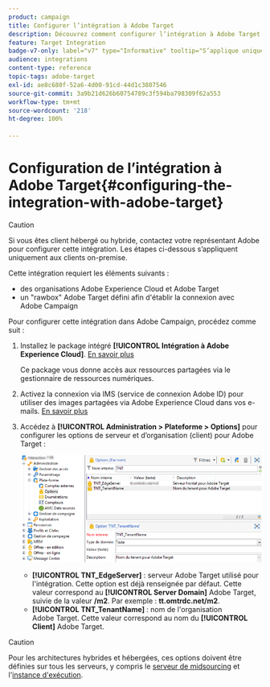 ```yaml
---
product: campaign
title: Configurer l’intégration à Adobe Target
description: Découvrez comment configurer l’intégration à Adobe Target.
feature: Target Integration
badge-v7-only: label="v7" type="Informative" tooltip="S’applique uniquement à Campaign Classic v7"
audience: integrations
content-type: reference
topic-tags: adobe-target
exl-id: ae8c680f-52a6-4d00-91cd-44d1c3807546
source-git-commit: 3a9b21d626b60754789c3f594ba798309f62a553
workflow-type: tm+mt
source-wordcount: '218'
ht-degree: 100%

---
```


# Configuration de l’intégration à Adobe Target{#configuring-the-integration-with-adobe-target}




>[!CAUTION]
>
> Si vous êtes client hébergé ou hybride, contactez votre représentant Adobe pour configurer cette intégration. Les étapes ci-dessous s’appliquent uniquement aux clients on-premise.

Cette intégration requiert les éléments suivants :

* des organisations Adobe Experience Cloud et Adobe Target
* un &quot;rawbox&quot; Adobe Target défini afin d&#39;établir la connexion avec Adobe Campaign

Pour configurer cette intégration dans Adobe Campaign, procédez comme suit :

1. Installez le package intégré **[!UICONTROL Intégration à Adobe Experience Cloud]**. [En savoir plus](../../platform/using/working-with-data-packages.md#importing-packages)

   Ce package vous donne accès aux ressources partagées via le gestionnaire de ressources numériques.

1. Activez la connexion via IMS (service de connexion Adobe ID) pour utiliser des images partagées via Adobe Experience Cloud dans vos e-mails. [En savoir plus](../../integrations/using/about-adobe-id.md)
1. Accédez à **[!UICONTROL Administration > Plateforme > Options]** pour configurer les options de serveur et d’organisation (client) pour Adobe Target :

   ![](assets/tar_options.png)

   * **[!UICONTROL TNT_EdgeServer]** : serveur Adobe Target utilisé pour l&#39;intégration. Cette option est déjà renseignée par défaut. Cette valeur correspond au **[!UICONTROL Server Domain]** Adobe Target, suivie de la valeur **/m2**. Par exemple : **tt.omtrdc.net/m2**.
   * **[!UICONTROL TNT_TenantName]** : nom de l&#39;organisation Adobe Target. Cette valeur correspond au nom du **[!UICONTROL Client]** Adobe Target.


>[!CAUTION]
>
>Pour les architectures hybrides et hébergées, ces options doivent être définies sur tous les serveurs, y compris le [serveur de midsourcing](../../installation/using/mid-sourcing-server.md) et l&#39;[instance d&#39;exécution](../../message-center/using/configuring-instances.md#execution-instance).